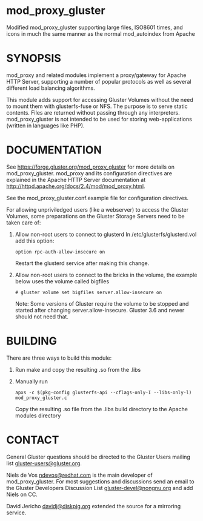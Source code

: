 
# mod_proxy_gluster
Modified mod_proxy_gluster supporting large files, ISO8601 times, and icons in much the same manner as the normal mod_autoindex from Apache
# SYNOPSIS

mod_proxy and related modules implement a proxy/gateway for Apache HTTP Server, supporting a number of popular protocols as well as several different load balancing algorithms.

This module adds support for accessing Gluster Volumes without the need to mount them with glusterfs-fuse or NFS. The purpose is to serve static contents. Files are returned without passing through any interpreters.  mod_proxy_gluster is not intended to be used for storing web-applications (written in languages like PHP).

# DOCUMENTATION

See https://forge.gluster.org/mod_proxy_gluster for more details on
mod_proxy_gluster. mod_proxy and its configuration directives are explained
in the Apache HTTP Server documentation at
http://httpd.apache.org/docs/2.4/mod/mod_proxy.html.

See the mod_proxy_gluster.conf.example file for configuration directives.

For allowing unpriviledged users (like a webserver) to access the Gluster
Volumes, some preparations on the Gluster Storage Servers need to be taken
care of:

1. Allow non-root users to connect to glusterd
  In /etc/glusterfs/glusterd.vol add this option:
  
    `option rpc-auth-allow-insecure on`

    Restart the glusterd service after making this change.

2. Allow non-root users to connect to the bricks in the volume, the example below uses the volume called bigfiles

    `# gluster volume set bigfiles server.allow-insecure on`

    Note: Some versions of Gluster require the volume to be stopped and started after changing server.allow-insecure. Gluster 3.6 and newer should not need that.

# BUILDING
There are three ways to build this module:

1. Run make and copy the resulting .so from the .libs 

2. Manually run

    `apxs -c $(pkg-config glusterfs-api --cflags-only-I --libs-only-l) mod_proxy_gluster.c`
    
    Copy the resulting .so file from the .libs build directory to the Apache modules directory
    
# CONTACT

General Gluster questions should be directed to the Gluster Users mailing list <gluster-users@gluster.org>.

Niels de Vos <ndevos@redhat.com> is the main developer of mod_proxy_gluster.  For most suggestions and discussions send an email to the Gluster Developers Discussion List <gluster-devel@nongnu.org> and add Niels on CC.

David Jericho <davidj@diskpig.org> extended the source for a mirroring service.

